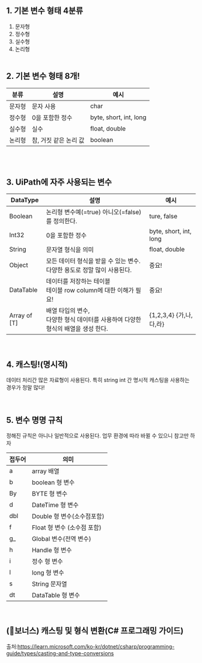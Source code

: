 ## 1. 기본 변수 형태 4분류
1. 문자형
2. 정수형
3. 실수형
4. 논리형
<br><br>
## 2. 기본 변수 형태 8개!
|분류|설명|예시|
|------|---|---|
|문자형|문자 사용|char|
|정수형|0을 포함한 정수|byte, short, int, long|
|실수형|실수|float, double|
|논리형|참, 거짓 같은 논리 값|boolean|

<br><br>
## 3. UiPath에 자주 사용되는 변수
|DataType|설명|예시|
|------|---|---|
|Boolean|논리형 변수예(=true) 아니오(=false)를 정의한다.|ture, false|
|Int32|0을 포함한 정수|byte, short, int, long|
|String|문자열 형식을 의미|float, double|
|Object|모든 데이터 형식을 받을 수 있는 변수.<br>다양한 용도로 정말 많이 사용된다.|중요!|
|DataTable|데이터를 저장하는 테이블 <br>테이블 row column에 대한 이해가 필요!|중요!|
|Array of [T]|배열 타입의 변수, <br>다양한 형식 데이터를 사용하여 다양한 형식의 배열을 생성 한다.|{1,2,3,4}  {가,나,다,라}|

<br>

## 4. 캐스팅!(명시적)
데이터 처리간 많은 자료형이 사용된다. 특히 string int 간 명시적 캐스팅을 사용하는 경우가 정말 많다!

<br>

## 5. 변수 명명 규칙

정해진 규칙은 아니나 일반적으로 사용된다. 업무 환경에 따라 바뀔 수 있으니 참고만 하자

|접두어|의미|
|------|---|
|a|array 배열|
|b|boolean 형 변수|
|By|BYTE 형 변수|
|d|DateTime 형 변수|
|dbl|Double 형 변수(소수점포함)|
|f|Float 형 변수 (소수점 포함)|
|g_|Global 변수(전역 변수)|
|h|Handle 형 변수|
|i|정수 형 변수|
|l|long 형 변수|
|s|String 문자열|
|dt|DataTable 형 변수|


<br>

## (🐽보너스) 캐스팅 및 형식 변환(C# 프로그래밍 가이드)
출처:https://learn.microsoft.com/ko-kr/dotnet/csharp/programming-guide/types/casting-and-type-conversions
